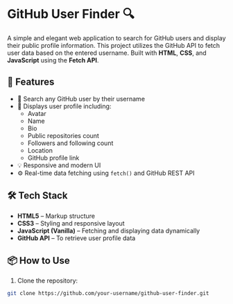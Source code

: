 # GitHub User Finder 🔍

A simple and elegant web application to search for GitHub users and display their public profile information. This project utilizes the GitHub API to fetch user data based on the entered username. Built with **HTML**, **CSS**, and **JavaScript** using the **Fetch API**.

## 🚀 Features

- 🔎 Search any GitHub user by their username
- 📄 Displays user profile including:
  - Avatar
  - Name
  - Bio
  - Public repositories count
  - Followers and following count
  - Location
  - GitHub profile link
- 💡 Responsive and modern UI
- ⚙️ Real-time data fetching using `fetch()` and GitHub REST API

## 🛠️ Tech Stack

- **HTML5** – Markup structure
- **CSS3** – Styling and responsive layout
- **JavaScript (Vanilla)** – Fetching and displaying data dynamically
- **GitHub API** – To retrieve user profile data

## 📦 How to Use

1. Clone the repository:

```bash
git clone https://github.com/your-username/github-user-finder.git
